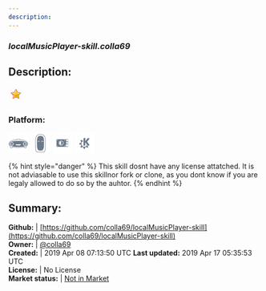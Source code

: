 ```yaml
---
description: 
---
```


### _localMusicPlayer-skill.colla69_  
## Description:  
  
![](../.gitbook/assets/star.png)  
### Platform:  
 ![Mark I](../.gitbook/assets/mark-1-icon.png)  ![Mark II](../.gitbook/assets/mark-2-icon.png)  ![Picroft](../.gitbook/assets/picroft-icon.png)  ![plasmoid](../.gitbook/assets/kde.png)   
  
{% hint style="danger" %}
This skill dosnt have any license attatched. It is not adviasable to use this skillnor fork or clone, as you dont know if you are legaly allowed to do so by the auhtor.
{% endhint %}
  
## Summary:  
**Github:** | [https://github.com/colla69/localMusicPlayer-skill](https://github.com/colla69/localMusicPlayer-skill)  
**Owner:** | [@colla69](https://github.com/colla69)  
**Created:** | 2019 Apr 08 07:13:50 UTC  **Last updated:** 2019 Apr 17 05:35:53 UTC  
**License:** | No License  
**Market status:** | [Not in Market](https://market.mycroft.ai/skill/)  
